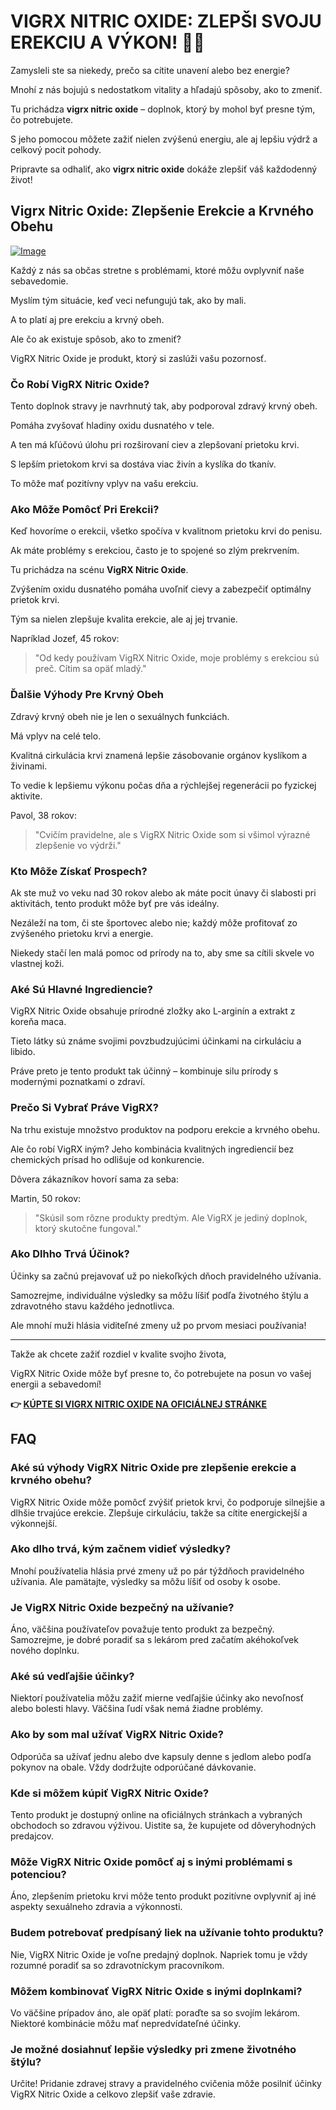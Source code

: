 # VIGRX NITRIC OXIDE: ZLEPŠI SVOJU EREKCIU A VÝKON! 💪✨

Zamysleli ste sa niekedy, prečo sa cítite unavení alebo bez energie? 

Mnohí z nás bojujú s nedostatkom vitality a hľadajú spôsoby, ako to zmeniť. 

Tu prichádza **vigrx nitric oxide** – doplnok, ktorý by mohol byť presne tým, čo potrebujete. 

S jeho pomocou môžete zažiť nielen zvýšenú energiu, ale aj lepšiu výdrž a celkový pocit pohody. 

Pripravte sa odhaliť, ako **vigrx nitric oxide** dokáže zlepšiť váš každodenný život!

## Vigrx Nitric Oxide: Zlepšenie Erekcie a Krvného Obehu

[![Image](https://www2.sellhealth.com/561/vigrxnitricoxide_22_1_black.jpg)](https://gchaffi.com/ukfoOu5q)

Každý z nás sa občas stretne s problémami, ktoré môžu ovplyvniť naše sebavedomie. 

Myslím tým situácie, keď veci nefungujú tak, ako by mali.

A to platí aj pre erekciu a krvný obeh.

Ale čo ak existuje spôsob, ako to zmeniť?

VigRX Nitric Oxide je produkt, ktorý si zaslúži vašu pozornosť.

### Čo Robí VigRX Nitric Oxide?

Tento doplnok stravy je navrhnutý tak, aby podporoval zdravý krvný obeh. 

Pomáha zvyšovať hladiny oxidu dusnatého v tele. 

A ten má kľúčovú úlohu pri rozširovaní ciev a zlepšovaní prietoku krvi. 

S lepším prietokom krvi sa dostáva viac živín a kyslíka do tkanív. 

To môže mať pozitívny vplyv na vašu erekciu.

### Ako Môže Pomôcť Pri Erekcii?

Keď hovoríme o erekcii, všetko spočíva v kvalitnom prietoku krvi do penisu. 

Ak máte problémy s erekciou, často je to spojené so zlým prekrvením.

Tu prichádza na scénu **VigRX Nitric Oxide**.

Zvýšením oxidu dusnatého pomáha uvoľniť cievy a zabezpečiť optimálny prietok krvi.

Tým sa nielen zlepšuje kvalita erekcie, ale aj jej trvanie.

Napríklad Jozef, 45 rokov:

> "Od kedy používam VigRX Nitric Oxide, moje problémy s erekciou sú preč. Cítim sa opäť mladý."

### Ďalšie Výhody Pre Krvný Obeh

Zdravý krvný obeh nie je len o sexuálnych funkciách. 

Má vplyv na celé telo.

Kvalitná cirkulácia krvi znamená lepšie zásobovanie orgánov kyslíkom a živinami. 

To vedie k lepšiemu výkonu počas dňa a rýchlejšej regenerácii po fyzickej aktivite.

Pavol, 38 rokov:

> "Cvičím pravidelne, ale s VigRX Nitric Oxide som si všimol výrazné zlepšenie vo výdrži."

### Kto Môže Získať Prospech?

Ak ste muž vo veku nad 30 rokov alebo ak máte pocit únavy či slabosti pri aktivitách, tento produkt môže byť pre vás ideálny. 

Nezáleží na tom, či ste športovec alebo nie; každý môže profitovať zo zvýšeného prietoku krvi a energie.

Niekedy stačí len malá pomoc od prírody na to, aby sme sa cítili skvele vo vlastnej koži.

### Aké Sú Hlavné Ingrediencie?

VigRX Nitric Oxide obsahuje prírodné zložky ako L-arginín a extrakt z koreňa maca. 

Tieto látky sú známe svojimi povzbudzujúcimi účinkami na cirkuláciu a libido. 

Práve preto je tento produkt tak účinný – kombinuje silu prírody s modernými poznatkami o zdraví.

### Prečo Si Vybrať Práve VigRX?

Na trhu existuje množstvo produktov na podporu erekcie a krvného obehu. 

Ale čo robí VigRX iným? Jeho kombinácia kvalitných ingrediencií bez chemických prísad ho odlišuje od konkurencie.

Dôvera zákazníkov hovorí sama za seba:

Martin, 50 rokov:

> "Skúsil som rôzne produkty predtým. Ale VigRX je jediný doplnok, ktorý skutočne fungoval."

### Ako Dlhho Trvá Účinok?

Účinky sa začnú prejavovať už po niekoľkých dňoch pravidelného užívania. 

Samozrejme, individuálne výsledky sa môžu líšiť podľa životného štýlu a zdravotného stavu každého jednotlivca.

Ale mnohí muži hlásia viditeľné zmeny už po prvom mesiaci používania!

---

Takže ak chcete zažiť rozdiel v kvalite svojho života,

VigRX Nitric Oxide môže byť presne to, čo potrebujete na posun vo vašej energii a sebavedomí!



**👉 [KÚPTE SI VIGRX NITRIC OXIDE NA OFICIÁLNEJ STRÁNKE](https://gchaffi.com/ukfoOu5q)**

## FAQ

### Aké sú výhody VigRX Nitric Oxide pre zlepšenie erekcie a krvného obehu?

VigRX Nitric Oxide môže pomôcť zvýšiť prietok krvi, čo podporuje silnejšie a dlhšie trvajúce erekcie. Zlepšuje cirkuláciu, takže sa cítite energickejší a výkonnejší.

### Ako dlho trvá, kým začnem vidieť výsledky?

Mnohí používatelia hlásia prvé zmeny už po pár týždňoch pravidelného užívania. Ale pamätajte, výsledky sa môžu líšiť od osoby k osobe.

### Je VigRX Nitric Oxide bezpečný na užívanie?

Áno, väčšina používateľov považuje tento produkt za bezpečný. Samozrejme, je dobré poradiť sa s lekárom pred začatím akéhokoľvek nového doplnku.

### Aké sú vedľajšie účinky?

Niektorí používatelia môžu zažiť mierne vedľajšie účinky ako nevoľnosť alebo bolesti hlavy. Väčšina ľudí však nemá žiadne problémy.

### Ako by som mal užívať VigRX Nitric Oxide?

Odporúča sa užívať jednu alebo dve kapsuly denne s jedlom alebo podľa pokynov na obale. Vždy dodržujte odporúčané dávkovanie.

### Kde si môžem kúpiť VigRX Nitric Oxide?

Tento produkt je dostupný online na oficiálnych stránkach a vybraných obchodoch so zdravou výživou. Uistite sa, že kupujete od dôveryhodných predajcov.

### Môže VigRX Nitric Oxide pomôcť aj s inými problémami s potenciou?

Áno, zlepšením prietoku krvi môže tento produkt pozitívne ovplyvniť aj iné aspekty sexuálneho zdravia a výkonnosti.

### Budem potrebovať predpísaný liek na užívanie tohto produktu?

Nie, VigRX Nitric Oxide je voľne predajný doplnok. Napriek tomu je vždy rozumné poradiť sa so zdravotníckym pracovníkom.

### Môžem kombinovať VigRX Nitric Oxide s inými doplnkami?

Vo väčšine prípadov áno, ale opäť platí: poraďte sa so svojím lekárom. Niektoré kombinácie môžu mať nepredvídateľné účinky.

### Je možné dosiahnuť lepšie výsledky pri zmene životného štýlu?

Určite! Pridanie zdravej stravy a pravidelného cvičenia môže posilniť účinky VigRX Nitric Oxide a celkovo zlepšiť vaše zdravie.